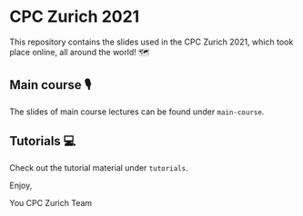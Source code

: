 # CPC Zurich 2021

This repository contains the slides used in the CPC Zurich 2021, which took place online, all around the world! 🗺

## Main course 🎙

The slides of main course lectures can be found under `main-course`.

## Tutorials 💻

Check out the tutorial material under `tutorials`.

Enjoy,

You CPC Zurich Team